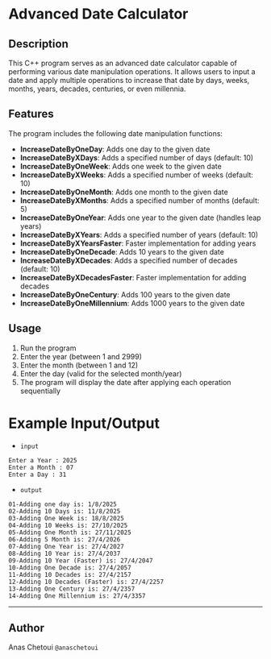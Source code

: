 # Advanced Date Calculator

## Description
This C++ program serves as an advanced date calculator capable of performing various date manipulation operations. It allows users to input a date and apply multiple operations to increase that date by days, weeks, months, years, decades, centuries, or even millennia.

## Features
The program includes the following date manipulation functions:
- **IncreaseDateByOneDay**: Adds one day to the given date
- **IncreaseDateByXDays**: Adds a specified number of days (default: 10)
- **IncreaseDateByOneWeek**: Adds one week to the given date
- **IncreaseDateByXWeeks**: Adds a specified number of weeks (default: 10)
- **IncreaseDateByOneMonth**: Adds one month to the given date
- **IncreaseDateByXMonths**: Adds a specified number of months (default: 5)
- **IncreaseDateByOneYear**: Adds one year to the given date (handles leap years)
- **IncreaseDateByXYears**: Adds a specified number of years (default: 10)
- **IncreaseDateByXYearsFaster**: Faster implementation for adding years
- **IncreaseDateByOneDecade**: Adds 10 years to the given date
- **IncreaseDateByXDecades**: Adds a specified number of decades (default: 10)
- **IncreaseDateByXDecadesFaster**: Faster implementation for adding decades
- **IncreaseDateByOneCentury**: Adds 100 years to the given date
- **IncreaseDateByOneMillennium**: Adds 1000 years to the given date

## Usage
1. Run the program
2. Enter the year (between 1 and 2999)
3. Enter the month (between 1 and 12)
4. Enter the day (valid for the selected month/year)
5. The program will display the date after applying each operation sequentially
# Example Input/Output
- ``input``
```
Enter a Year : 2025
Enter a Month : 07
Enter a Day : 31
```

- ``output``
```
01-Adding one day is: 1/8/2025
02-Adding 10 Days is: 11/8/2025
03-Adding One Week is: 18/8/2025
04-Adding 10 Weeks is: 27/10/2025
05-Adding One Month is: 27/11/2025
06-Adding 5 Month is: 27/4/2026
07-Adding One Year is: 27/4/2027
08-Adding 10 Year is: 27/4/2037
09-Adding 10 Year (Faster) is: 27/4/2047
10-Adding One Decade is: 27/4/2057
11-Adding 10 Decades is: 27/4/2157
12-Adding 10 Decades (Faster) is: 27/4/2257
13-Adding One Century is: 27/4/2357
14-Adding One Millennium is: 27/4/3357
```



---
## Author
Anas Chetoui ``@anaschetoui``